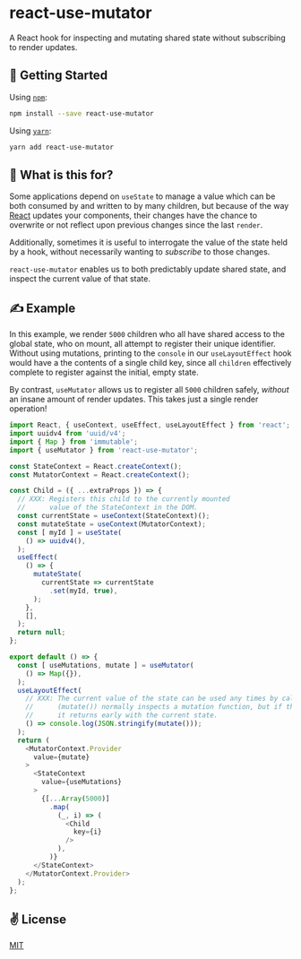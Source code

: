 # react-use-mutator
A React hook for inspecting and mutating shared state without subscribing to render updates.

## 🚀 Getting Started

Using [`npm`]():

```bash
npm install --save react-use-mutator
```

Using [`yarn`]():

```bash
yarn add react-use-mutator
```

## 🤔 What is this for?

Some applications depend on `useState` to manage a value which can be both consumed by and written to by many children, but because of the way [React]() updates your components, their changes have the chance to overwrite or not reflect upon previous changes since the last `render`.

Additionally, sometimes it is useful to interrogate the value of the state held by a hook, without necessarily wanting to _subscribe_ to those changes.

`react-use-mutator` enables us to both predictably update shared state, and inspect the current value of that state.

## ✍️ Example

In this example, we render `5000` children who all have shared access to the global state, who on mount, all attempt to register their unique identifier. Without using mutations, printing to the `console` in our `useLayoutEffect` hook would have a the contents of a single child key, since all `children` effectively complete to register against the initial, empty state.

By contrast, `useMutator` allows us to register all `5000` children safely, _without_ an insane amount of render updates. This takes just a single render operation!

```javascript
import React, { useContext, useEffect, useLayoutEffect } from 'react';
import uuidv4 from 'uuid/v4';
import { Map } from 'immutable';
import { useMutator } from 'react-use-mutator';

const StateContext = React.createContext();
const MutatorContext = React.createContext();

const Child = ({ ...extraProps }) => {
  // XXX: Registers this child to the currently mounted
  //      value of the StateContext in the DOM.
  const currentState = useContext(StateContext)();
  const mutateState = useContext(MutatorContext);
  const [ myId ] = useState(
    () => uuidv4(),
  );
  useEffect(
    () => {
      mutateState(
        currentState => currentState
          .set(myId, true),
      );
    },
    [],
  );
  return null;
};

export default () => {
  const [ useMutations, mutate ] = useMutator(
    () => Map({}),
  );
  useLayoutEffect(
    // XXX: The current value of the state can be used any times by calling mutate().
    //      (mutate()) normally inspects a mutation function, but if this is not provided,
    //      it returns early with the current state.
    () => console.log(JSON.stringify(mutate()));
  );
  return (
    <MutatorContext.Provider
      value={mutate}
    >
      <StateContext
        value={useMutations}
      >
        {[...Array(5000)]   
          .map(
            (_, i) => (
              <Child
                key={i}
              />
            ),
          )}
      </StateContext>
    </MutatorContext.Provider>
  );
};

```

## ✌️ License
[MIT](https://opensource.org/licenses/MIT)
